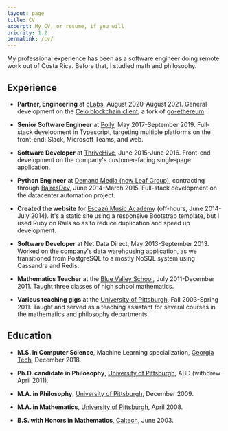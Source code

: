 ```yaml
---
layout: page
title: CV
excerpt: My CV, or resume, if you will
priority: 1.2
permalink: /cv/
---
```


My professional experience has been as a software engineer doing remote work out of Costa Rica.  Before that, I studied math and philosophy.
    
## Experience

* **Partner, Engineering** at [cLabs](https://www.clabs.co), August 2020-August 2021.
General development on the [Celo blockchain client](https://github.com/celo-org/celo-blockchain), a fork of [go-ethereum](https://github.com/ethereum/go-ethereum).

* **Senior Software Engineer** at [Polly](https://polly.ai), May 2017-September 2019.
Full-stack development in Typescript, targeting multiple platforms on the front-end: Slack, Microsoft Teams, and web.


* **Software Developer** at [ThriveHive](https://thrivehive.com), June 2015-June 2016.  Front-end development
on the company's customer-facing single-page application.

* **Python Engineer** at [Demand Media (now Leaf Group)](https://www.leafgroup.com/), contracting through 
[BairesDev](http://bairesdev.com), June 2014-March 2015.  Full-stack development on the datacenter automation
project.

* **Created the website** for [Escazú Music Academy](https://www.escazumusic.com) (off-hours, June 2014-July 2014).  It's a static
site using a responsive Bootstrap template, but I used Ruby on Rails so as to reduce duplication and speed up 
development.

* **Software Developer** at Net Data Direct, May 2013-September 2013.  Worked on the 
company's data warehousing application, as we transitioned from PostgreSQL to a mostly NoSQL system using Cassandra and
Redis.

* **Mathematics Teacher** at the [Blue Valley School](https://www.bluevalley.ed.cr/), July 2011-December 2011.  Taught
three classes of high school mathematics.

* **Various teaching gigs** at the [University of Pittsburgh](https://www.pitt.edu), Fall 2003-Spring 2011.  Taught and served as a teaching
assistant for several courses in the mathematics and philosophy departments. 

## Education

* **M.S. in Computer Science**, Machine Learning specialization, [Georgia Tech](https://gatech.edu), December 2018.

* **Ph.D. candidate in Philosophy**, [University of Pittsburgh](https://www.pitt.edu), ABD (withdrew April 2011).

* **M.A. in Philosophy**, [University of Pittsburgh](https://www.pitt.edu), December 2009.

* **M.A. in Mathematics**, [University of Pittsburgh](https://www.pitt.edu), April 2008.

* **B.S. with Honors in Mathematics**, [Caltech](https://www.caltech.edu), June 2003.
